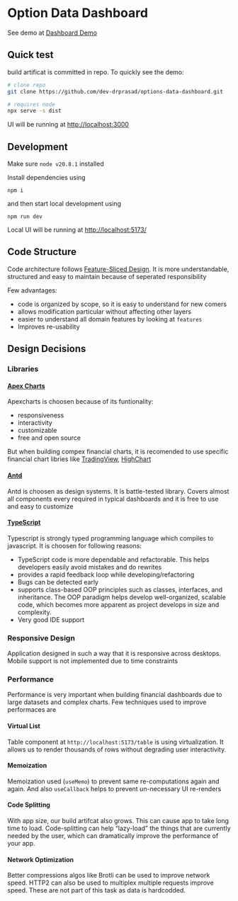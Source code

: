 # Option Data Dashboard

See demo at [Dashboard Demo](https://dev-drprasad.github.io/options-data-dashboard/)

## Quick test

build artificat is committed in repo. To quickly see the demo:

```sh
# clone repo
git clone https://github.com/dev-drprasad/options-data-dashboard.git
```

```sh
# requires node
npx serve -s dist
```

UI will be running at [http://localhost:3000](http://localhost:3000)

## Development

Make sure `node v20.8.1` installed

Install dependencies using

```
npm i
```

and then start local development using

```
npm run dev
```

Local UI will be running at [http://localhost:5173/](http://localhost:5173/)

## Code Structure

Code architecture follows [Feature-Sliced Design](https://feature-sliced.design/docs/get-started/overview). It is more understandable, structured and easy to maintain because of seperated responsibility

Few advantages:

- code is organized by scope, so it is easy to understand for new comers
- allows modification particular without affecting other layers
- easier to understand all domain features by looking at `features`
- Improves re-usability

## Design Decisions

### Libraries

#### [Apex Charts](https://apexcharts.com/)

Apexcharts is choosen because of its funtionality:

- responsiveness
- interactivity
- customizable
- free and open source

But when building compex financial charts, it is recomended to use specific financial chart libries like [TradingView](https://in.tradingview.com/), [HighChart](https://www.highcharts.com/)

#### [Antd](https://ant.design/)

Antd is choosen as design systems. It is battle-tested library. Covers almost all components every required in typical dashboards and it is free to use and easy to customize

#### [TypeScript](https://www.typescriptlang.org/)

Typescript is strongly typed programming language which compiles to javascript. It is choosen for following reasons:

- TypeScript code is more dependable and refactorable. This helps developers easily avoid mistakes and do rewrites
- provides a rapid feedback loop while developing/refactoring
- Bugs can be detected early
- supports class-based OOP principles such as classes, interfaces, and inheritance. The OOP paradigm helps develop well-organized, scalable code, which becomes more apparent as project develops in size and complexity.
- Very good IDE support

### Responsive Design

Application designed in such a way that it is responsive across desktops. Mobile support is not implemented due to time constraints

### Performance

Performance is very important when building financial dashboards due to large datasets and complex charts. Few techniques used to improve performaces are

#### Virtual List

Table component at `http://localhost:5173/table` is using virtualization. It allows us to render thousands of rows without degrading user interactivity.

#### Memoization

Memoization used (`useMemo`) to prevent same re-computations again and again. And also `useCallback` helps to prevent un-necessary UI re-renders

#### Code Splitting

With app size, our build artifcat also grows. This can cause app to take long time to load. Code-splitting can help “lazy-load” the things that are currently needed by the user, which can dramatically improve the performance of your app.

#### Network Optimization

Better compressions algos like Brotli can be used to improve network speed. HTTP2 can also be used to multiplex multiple requests improve speed. These are not part of this task as data is hardcodded.

